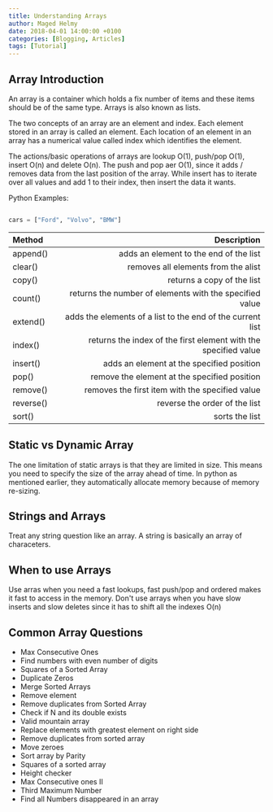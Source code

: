 ```yaml
---
title: Understanding Arrays
author: Maged Helmy
date: 2018-04-01 14:00:00 +0100
categories: [Blogging, Articles]
tags: [Tutorial]
---
```


## Array Introduction

An array is a container which holds a fix number of items and these items should be of the same type. Arrays is also known as lists.

The two concepts of an array are an element and index. Each element stored in an array is called an element. Each location of an element in an array has a numerical value called index which identifies the element.

The actions/basic operations of arrays are lookup O(1), push/pop O(1), insert O(n) and delete O(n). The push and pop aer O(1), since it adds / removes data from the last position of the array. While insert has to iterate over all values and add 1 to their index, then insert the data it wants.

Python Examples:
```Python

cars = ["Ford", "Volvo", "BMW"]
```

|Method|Description|
|:---|---:|
|append() | adds an element to the end of the list
|clear() | removes all elements from the alist
|copy() | returns a copy of the list
|count() | returns the number of elements with the specified value
|extend() | adds the elements of a list to the end of the current list
|index() | returns the index of the first element with the specified value
|insert() | adds an element at the specified position
|pop() | remove the element at the specified position
|remove() | removes the first item with the specified value
|reverse() | reverse the order of the list
|sort() | sorts the list


## Static vs Dynamic Array

The one limitation of static arrays is that they are limited in size. This means you need to specify the size of the array ahead of time. In python as mentioned earlier, they automatically allocate memory because of memory re-sizing.

## Strings and Arrays

Treat any string question like an array. A string is basically an array of characeters.

## When to use Arrays

Use arras when you need a fast lookups, fast push/pop and ordered makes it fast to access in the memory.
Don't use arrays when you have slow inserts and slow deletes since it has to shift all the indexes O(n)


## Common Array Questions

- Max Consecutive Ones
- Find numbers with even number of digits
- Squares of a Sorted Array
- Duplicate Zeros
- Merge Sorted Arrays
- Remove element
- Remove duplicates from Sorted Array
- Check if N and its double exists
- Valid mountain array
- Replace elements with greatest element on right side
- Remove duplicates from sorted array
- Move zeroes
- Sort array by Parity
- Squares of a sorted array
- Height checker
- Max Consecutive ones II
- Third Maximum Number
- Find all Numbers disappeared in an array
